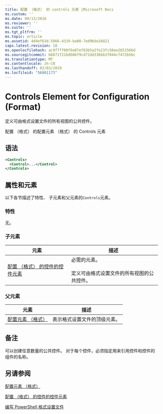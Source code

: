 ```yaml
---
title: 配置 （格式） 的 controls 元素 |Microsoft Docs
ms.custom: ''
ms.date: 09/13/2016
ms.reviewer: ''
ms.suite: ''
ms.tgt_pltfrm: ''
ms.topic: article
ms.assetid: 4d4ef63d-5866-4319-ba00-7ed96de26821
caps.latest.revision: 18
ms.openlocfilehash: ac9f7ff08f6e87ef83b5a2fe23fc58ee2651566d
ms.sourcegitcommit: b6871f21bd666f9cd71dd336bb3f844cf472b56c
ms.translationtype: MT
ms.contentlocale: zh-CN
ms.lasthandoff: 02/03/2019
ms.locfileid: "56861173"
---
```

# <a name="controls-element-for-configuration-format"></a>Controls Element for Configuration (Format)

定义可由格式设置文件的所有视图的公共控件。

配置 （格式） 的配置元素 （格式） 的 Controls 元素

## <a name="syntax"></a>语法

```xml
<Controls>
  <Control>...</Control>
</Controls>
```

## <a name="attributes-and-elements"></a>属性和元素

以下各节描述了特性、 子元素和父元素的`Controls`元素。

### <a name="attributes"></a>特性

无。

### <a name="child-elements"></a>子元素

|元素|描述|
|-------------|-----------------|
|[配置 （格式） 的控件的控件元素](./control-element-for-controls-for-configuration-format.md)|必需的元素。<br /><br /> 定义可由格式设置文件的所有视图的公共控件。|

### <a name="parent-elements"></a>父元素

|元素|描述|
|-------------|-----------------|
|[配置元素 （格式）](./configuration-element-format.md)|表示格式设置文件的顶级元素。|

## <a name="remarks"></a>备注

可以创建任意数量的公共控件。 对于每个控件，必须指定用来引用控件和控件的组件的名称。

## <a name="see-also"></a>另请参阅

[配置元素 （格式）](./configuration-element-format.md)

[配置 （格式） 的控件的控件元素](./control-element-for-controls-for-configuration-format.md)

[编写 PowerShell 格式设置文件](./writing-a-powershell-formatting-file.md)

